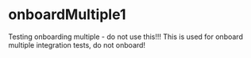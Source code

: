 # onboardMultiple1
Testing onboarding multiple - do not use this!!!
This is used for onboard multiple integration tests, do not onboard!
